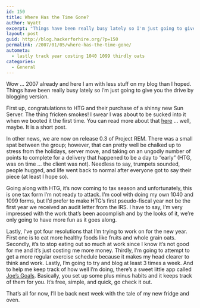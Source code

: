 ```yaml
---
id: 150
title: Where Has the Time Gone?
author: Wyatt
excerpt: "Things have been really busy lately so I'm just going to give you the drive by blogging version."
layout: post
guid: http://blog.hackerforhire.org/?p=150
permalink: /2007/01/05/where-has-the-time-gone/
autometa:
  - lastly track year costing 1040 1099 thirdly oats
categories:
  - General
---
```

Wow &#8230; 2007 already and here I am with less stuff on my blog than I hoped. Things have been really busy lately so I&#8217;m just going to give you the drive by blogging version.

First up, congratulations to HTG and their purchase of a shinny new Sun Server. The thing fricken smokes! I swear I was about to be sucked into it when we booted it the first time. You can read more about that [here][1] &#8230; well, maybe. It is a short post.

In other news, we are now on release 0.3 of Project REM. There was a small spat between the group; however, that can pretty well be chalked up to stress from the holidays, server move, and taking on an ungodly number of points to complete for a delivery that happened to be a day to &#8220;early&#8221; (HTG, was on time &#8230; the client was not). Needless to say, trumpets sounded, people hugged, and life went back to normal after everyone got to say their piece (at least I hope so).

Going along with HTG, it&#8217;s now coming to tax season and unfortunately, this is one tax form I&#8217;m not ready to attack. I&#8217;m cool with doing my own 1040 and 1099 forms, but I&#8217;d prefer to make HTG&#8217;s first pseudo-fiscal year not be the first year we received an audit letter from the IRS. I have to say, I&#8217;m very impressed with the work that&#8217;s been accomplish and by the looks of it, we&#8217;re only going to have more fun as it goes along.

Lastly, I&#8217;ve got four resolutions that I&#8217;m trying to work on for the new year. First one is to eat more healthy foods like fruits and whole grain oats. Secondly, it&#8217;s to stop eating out so much at work since I know it&#8217;s not good for me and it&#8217;s just costing me more money. Thirdly, I&#8217;m going to attempt to get a more regular exercise schedule because it makes my head clearer to think and work. Lastly, I&#8217;m going to try and blog at least 3 times a week. And to help me keep track of how well I&#8217;m doing, there&#8217;s a sweet little app called [Joe&#8217;s Goals][2]. Basically, you set up some plus minus habits and it keeps track of them for you. It&#8217;s free, simple, and quick, go check it out.

That&#8217;s all for now, I&#8217;ll be back next week with the tale of my new fridge and oven.

 [1]: http://htglimited.com/2006/12/30/same-site-new-server/
 [2]: http://joesgoals.com
